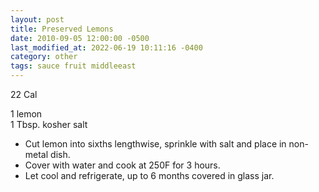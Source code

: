 ```yaml
---
layout: post
title: Preserved Lemons
date: 2010-09-05 12:00:00 -0500
last_modified_at: 2022-06-19 10:11:16 -0400
category: other
tags: sauce fruit middleeast
---
```

22 Cal

1 lemon  
1 Tbsp. kosher salt

* Cut lemon into sixths lengthwise, sprinkle with salt and place in non-metal dish.
* Cover with water and cook at 250F for 3 hours.
* Let cool and refrigerate, up to 6 months covered in glass jar.
